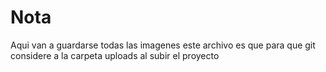 # Nota
Aqui van a guardarse todas las imagenes
este archivo es que para que git considere  a la carpeta uploads al subir el proyecto